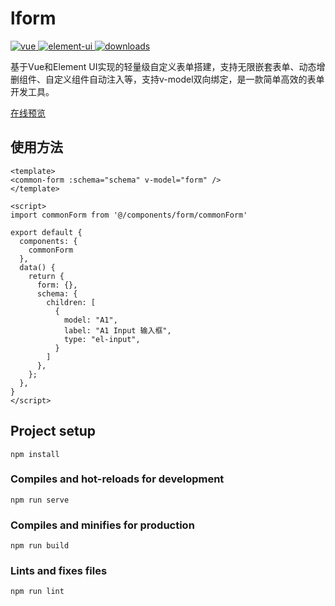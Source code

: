 # lform

<p>
  <a href="https://github.com/vuejs/vue">
    <img src="https://img.shields.io/badge/vue-2.6.11-brightgreen.svg" alt="vue">
  </a>
  
  <a href="https://github.com/ElemeFE/element">
    <img src="https://img.shields.io/badge/element--ui-2.15.8-brightgreen.svg" alt="element-ui">
  </a>
  
  <a href="https://www.npmjs.com/package/form-making">
    <img src="https://img.shields.io/npm/dt/form-making" alt="downloads">
  </a>
</p>

基于Vue和Element UI实现的轻量级自定义表单搭建，支持无限嵌套表单、动态增删组件、自定义组件自动注入等，支持v-model双向绑定，是一款简单高效的表单开发工具。

[在线预览](https://jessica-lxh.github.io/L-form/)

## 使用方法
```
<template>
<common-form :schema="schema" v-model="form" />
</template>

<script>
import commonForm from '@/components/form/commonForm'

export default {
  components: {
    commonForm
  },
  data() {
    return {
      form: {}, 
      schema: {
        children: [
          {
            model: "A1",
            label: "A1 Input 输入框",
            type: "el-input",
          }
        ]
      }, 
    };
  },
}
</script>
```

## Project setup
```
npm install
```

### Compiles and hot-reloads for development
```
npm run serve
```

### Compiles and minifies for production
```
npm run build
```

### Lints and fixes files
```
npm run lint
```

